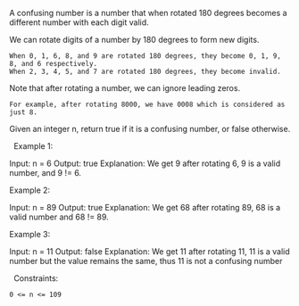 A confusing number is a number that when rotated 180 degrees becomes a different number with each digit valid.

We can rotate digits of a number by 180 degrees to form new digits.


	When 0, 1, 6, 8, and 9 are rotated 180 degrees, they become 0, 1, 9, 8, and 6 respectively.
	When 2, 3, 4, 5, and 7 are rotated 180 degrees, they become invalid.


Note that after rotating a number, we can ignore leading zeros.


	For example, after rotating 8000, we have 0008 which is considered as just 8.


Given an integer n, return true if it is a confusing number, or false otherwise.

 
Example 1:

Input: n = 6
Output: true
Explanation: We get 9 after rotating 6, 9 is a valid number, and 9 != 6.


Example 2:

Input: n = 89
Output: true
Explanation: We get 68 after rotating 89, 68 is a valid number and 68 != 89.


Example 3:

Input: n = 11
Output: false
Explanation: We get 11 after rotating 11, 11 is a valid number but the value remains the same, thus 11 is not a confusing number


 
Constraints:


	0 <= n <= 109

